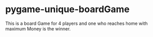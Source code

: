 # pygame-unique-boardGame
This is a board Game for 4 players and one who reaches home with maximum Money is the winner.
